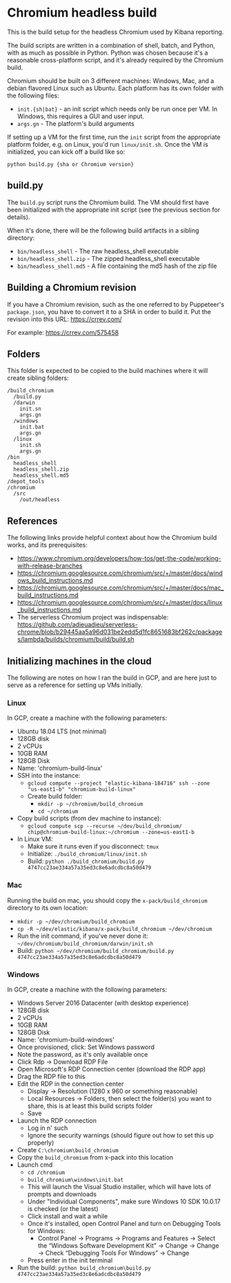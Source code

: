 # Chromium headless build

This is the build setup for the headless Chromium used by Kibana reporting.

The build scripts are written in a combination of shell, batch, and Python, with as much as possible in Python. Python was chosen because it's a reasonable cross-platform script, and it's already required by the Chromium build.

Chromium should be built on 3 different machines: Windows, Mac, and a debian flavored Linux such as Ubuntu. Each platform has its own folder with the following files:

- `init.{sh|bat}` - an init script which needs only be run once per VM. In Windows, this requires a GUI and user input.
- `args.gn` - The platform's build arguments

If setting up a VM for the first time, run the `init` script from the appropriate platform folder, e.g. on Linux, you'd run `linux/init.sh`. Once the VM is initialized, you can kick off a build like so:

`python build.py {sha or Chromium version}`

## build.py

The `build.py` script runs the Chromium build. The VM should first have been initialized with the appropriate init script (see the previous section for details).

When it's done, there will be the following build artifacts in a sibling directory:

- `bin/headless_shell` - The raw headless_shell executable
- `bin/headless_shell.zip` - The zipped headless_shell executable
- `bin/headless_shell.md5` - A file containing the md5 hash of the zip file

## Building a Chromium revision

If you have a Chromium revision, such as the one referred to by Puppeteer's `package.json`, you have to convert it to a SHA in order to build it. Put the revision into this URL: https://crrev.com/

For example: https://crrev.com/575458

## Folders

This folder is expected to be copied to the build machines where it will create sibling folders:

```
/build_chromium
  /build.py
  /darwin
    init.sn
    args.gn
  /windows
    init.bat
    args.gn
  /linux
    init.sh
    args.gn
/bin
  headless_shell
  headless_shell.zip
  headless_shell.md5
/depot_tools
/chromium
  /src
    /out/headless
```

## References

The following links provide helpful context about how the Chromium build works, and its prerequisites:

- https://www.chromium.org/developers/how-tos/get-the-code/working-with-release-branches
- https://chromium.googlesource.com/chromium/src/+/master/docs/windows_build_instructions.md
- https://chromium.googlesource.com/chromium/src/+/master/docs/mac_build_instructions.md
- https://chromium.googlesource.com/chromium/src/+/master/docs/linux_build_instructions.md
- The serverless Chromium project was indispensable: https://github.com/adieuadieu/serverless-chrome/blob/b29445aa5a96d031be2edd5d1fc8651683bf262c/packages/lambda/builds/chromium/build/build.sh

## Initializing machines in the cloud

The following are notes on how I ran the build in GCP, and are here just to serve as a reference for setting up VMs initially.

### Linux

In GCP, create a machine with the following parameters:

- Ubuntu 18.04 LTS (not minimal)
- 128GB disk
- 2 vCPUs
- 10GB RAM
- 128GB Disk
- Name: 'chromium-build-linux'
- SSH into the instance:
  - `gcloud compute --project "elastic-kibana-184716" ssh --zone "us-east1-b" "chromium-build-linux"`
  - Create build folder:
    - `mkdir -p ~/chromium/build_chromium`
    - `cd ~/chromium`
- Copy build scripts (from dev machine to instance):
  - `gcloud compute scp --recurse ~/dev/build_chromium/ chip@chromium-build-linux:~/chromium --zone=us-east1-b`
- In Linux VM:
  - Make sure it runs even if you disconnect: `tmux`
  - Initialize: `./build_chromium/linux/init.sh`
  - Build: `python ./build_chromium/build.py 4747cc23ae334a57a35ed3c8e6adcdbc8a50d479`

### Mac

Running the build on mac, you should copy the `x-pack/build_chromium` directory to its own location:

- `mkdir -p ~/dev/chromium/build_chromium`
- `cp -R ~/dev/elastic/kibana/x-pack/build_chromium ~/dev/chromium`
- Run the init command, if you've never done it: `~/dev/chromium/build_chromium/darwin/init.sh`
- Build: `python ~/dev/chromium/build_chromium/build.py 4747cc23ae334a57a35ed3c8e6adcdbc8a50d479`

### Windows

In GCP, create a machine with the following parameters:

- Windows Server 2016 Datacenter (with desktop experience)
- 128GB disk
- 2 vCPUs
- 10GB RAM
- 128GB Disk
- Name: 'chromium-build-windows'
- Once provisioned, click: Set Windows password
- Note the password, as it's only available once
- Click Rdp -> Download RDP File
- Open Microsoft's RDP Connection center (download the RDP app)
- Drag the RDP file to this
- Edit the RDP in the connection center
  - Display -> Resolution (1280 x 960 or something reasonable)
  - Local Resources -> Folders, then select the folder(s) you want to share, this is at least this build scripts folder
  - Save
- Launch the RDP connection
  - Log in n' such
  - Ignore the security warnings (should figure out how to set this up properly)
- Create `C:\chromium\build_chromium`
- Copy the `build_chromium` from x-pack into this location
- Launch cmd
  - `cd /chromium`
  - `build_chromium\windows\init.bat`
  - This will launch the Visual Studio installer, which will have lots of prompts and downloads
  - Under "Individual Components", make sure Windows 10 SDK 10.0.17 is checked (or the latest)
  - Click install and wait a while
  - Once it's installed, open Control Panel and turn on Debugging Tools for Windows:
     - Control Panel → Programs → Programs and Features → Select the “Windows Software Development Kit” → Change → Change → Check “Debugging Tools For Windows” → Change
  - Press enter in the init terminal
- Run the build: `python build_chromium\build.py 4747cc23ae334a57a35ed3c8e6adcdbc8a50d479`

